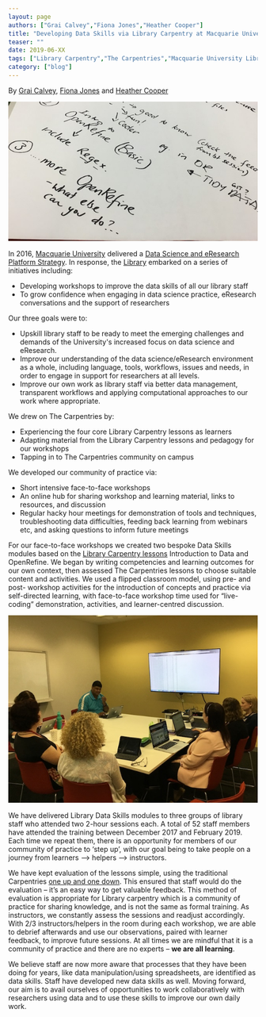 ```yaml
---
layout: page
authors: ["Grai Calvey","Fiona Jones","Heather Cooper"]
title: "Developing Data Skills via Library Carpentry at Macquarie University Library"
teaser: ""
date: 2019-06-XX
tags: ["Library Carpentry","The Carpentries","Macquarie University Library","Data Science","Data Skills","eResearch","Community of Practice","Workshops","Lessons"]
category: ["blog"]
---
```


By [Grai Calvey](https://twitter.com/grai_calvey), [Fiona Jones](https://twitter.com/FionaJ_Lib) and [Heather Cooper](https://twitter.com/coopshe1)

![Macquarie University Library Library Carpentry Planning](/images/mq-planning.jpg)

In 2016, [Macquarie University](https://www.mq.edu.au/) delivered a [Data Science and eResearch Platform Strategy](https://staff.mq.edu.au/research/strategy-priorities-and-initiatives/data-science-and-eresearch/Data-Science-and-eResearch-Platform-STRATEGY.pdf). In response, the [Library](https://www.mq.edu.au/about/campus-services-and-facilities/library) embarked on a series of initiatives including: 

- Developing workshops to improve the data skills of all our library staff
- To grow confidence when engaging in data science practice, eResearch conversations and the support of researchers

Our three goals were to: 

-	Upskill library staff to be ready to meet the emerging challenges and demands of the University's increased focus on data science and eResearch.
-	Improve our understanding of the data science/eResearch environment as a whole, including language, tools, workflows, issues and needs, in order to engage in support for researchers at all levels.
-	Improve our own work as library staff via better data management, transparent workflows and applying computational approaches to our work where appropriate.

We drew on The Carpentries by:

-	Experiencing the four core Library Carpentry lessons as learners
-	Adapting material from the Library Carpentry lessons and pedagogy for our workshops
-	Tapping in to The Carpentries community on campus

We developed our community of practice via:

-	Short intensive face-to-face workshops
-	An online hub for sharing workshop and learning material, links to resources, and discussion
-	Regular hacky hour meetings for demonstration of tools and techniques, troubleshooting data difficulties, feeding back learning from webinars etc, and asking questions to inform future meetings

For our face-to-face workshops we created two bespoke Data Skills modules based on the [Library Carpentry lessons](https://librarycarpentry.org/lessons/) Introduction to Data and OpenRefine. We began by writing competencies and learning outcomes for our own context, then assessed The Carpentries lessons to choose suitable content and activities. We used a flipped classroom model, using pre- and post- workshop activities for the introduction of concepts and practice via self-directed learning, with face-to-face workshop time used for “live-coding” demonstration, activities, and learner-centred discussion. 

![Macquarie University Library Hacky Hours](/images/mq-hackyhour.jpg)

We have delivered Library Data Skills modules to three groups of library staff who attended two 2-hour sessions each. A total of 52 staff members have attended the training between December 2017 and February 2019. Each time we repeat them, there is an opportunity for members of our community of practice to ‘step up’, with our goal being to take people on a journey from learners --> helpers --> instructors.

We have kept evaluation of the lessons simple, using the traditional Carpentries [one up and one down](https://carpentries.github.io/instructor-training/06-feedback/). This ensured that staff would do the evaluation – it’s an easy way to get valuable feedback. This method of evaluation is appropriate for Library carpentry which is a community of practice for sharing knowledge, and is not the same as formal training. As instructors, we constantly assess the sessions and readjust accordingly. With 2/3 instructors/helpers in the room during each workshop, we are able to debrief afterwards and use our observations, paired with learner feedback, to improve future sessions. At all times we are mindful that it is a community of practice and there are no experts – **we are all learning**.

We believe staff are now more aware that processes that they have been doing for years, like data manipulation/using spreadsheets, are identified as data skills. Staff have developed new data skills as well. Moving forward, our aim is to avail ourselves of opportunities to work collaboratively with researchers using data and to use these skills to improve our own daily work. 
